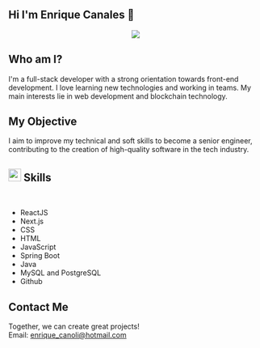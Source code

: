 ## Hi I'm Enrique Canales 👋

<p align="center">
  <a href="https://github.com/DenverCoder1/readme-typing-svg"><img src="https://readme-typing-svg.herokuapp.com?font=Time+New+Roman&amp;color=cyan&amp;size=25&amp;center=true&amp;vCenter=true&amp;width=600&amp;height=100&amp;lines=Luis+Enrique+Canales;++Fullstack+Developer,;JavaScipt,;React,;Next.js,;JAVA,;Love+to+learn+new+stuffs"></a>
</p>


## Who am I?

I'm a full-stack developer with a strong orientation towards front-end development. I love learning new technologies and working in teams. My main interests lie in web development and blockchain technology.

## My Objective

I aim to improve my technical and soft skills to become a senior engineer, contributing to the creation of high-quality software in the tech industry.

## <img src="https://media2.giphy.com/media/QssGEmpkyEOhBCb7e1/giphy.gif?cid=ecf05e47a0n3gi1bfqntqmob8g9aid1oyj2wr3ds3mg700bl&rid=giphy.gif" width ="25"><b> Skills</b>
<br>

- ReactJS
- Next.js
- CSS
- HTML
- JavaScript
- Spring Boot
- Java
- MySQL and PostgreSQL
- Github

## Contact Me

Together, we can create great projects!  
Email: [enrique_canoli@hotmail.com](mailto:enrique_canoli@hotmail.com)




<!--
**EnriqueCanoli/EnriqueCanoli** is a ✨ _special_ ✨ repository because its `README.md` (this file) appears on your GitHub profile.

Here are some ideas to get you started:

- 🔭 I’m currently working on ...
- 🌱 I’m currently learning ...
- 👯 I’m looking to collaborate on ...
- 🤔 I’m looking for help with ...
- 💬 Ask me about ...
- 📫 How to reach me: ...
- 😄 Pronouns: ...
- ⚡ Fun fact: ...
-->
